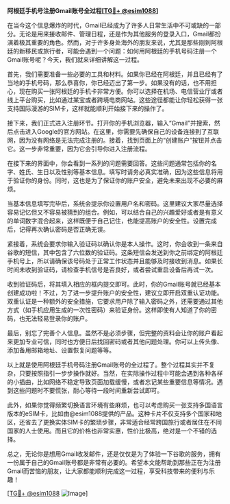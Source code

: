 **阿根廷手机号注册Gmail账号全过程[[TG💪+ @esim1088](https://t.me/s/esim1088)]**

在当今这个信息爆炸的时代，Gmail已经成为了许多人日常生活中不可或缺的一部分。无论是用来接收邮件、管理日程，还是作为其他服务的登录入口，Gmail都扮演着极其重要的角色。然而，对于许多身处海外的朋友来说，尤其是那些刚到阿根廷的新移民或旅行者，可能会遇到一个问题：如何用阿根廷的手机号码注册一个Gmail账号呢？今天，我们就来详细讲解这一过程。

首先，我们需要准备一些必要的工具和材料。如果你已经在阿根廷，并且已经有了当地的手机号码，那么恭喜你，你已经迈出了第一步。如果没有的话，也不用担心，现在购买一张阿根廷的手机卡非常方便。你可以选择在机场、电信营业厅或者线上平台购买，比如通过某宝或者跨境电商网站。这些途径都能让你轻松获得一张支持国际漫游的SIM卡，这样就能顺利开始接下来的操作了。

接下来，我们正式进入注册环节。打开你的手机浏览器，输入“Gmail”并搜索，然后点击进入Google的官方网站。在这里，你需要先确保自己的设备连接到了互联网，因为没有网络是无法完成注册的。接着，找到页面上的“创建账户”按钮并点击它。这一步非常重要，因为它会引导你进入注册流程。

在接下来的界面中，你会看到一系列的问题需要回答。这些问题通常包括你的名字、姓氏、生日以及性别等基本信息。填写时请务必真实准确，因为这些信息将用于验证你的身份。同时，这也是为了保证你的账户安全，避免未来出现不必要的麻烦。

当基本信息填写完毕后，系统会提示你设置用户名和密码。这里建议大家尽量选择容易记忆但又不容易被猜到的组合。例如，可以结合自己的兴趣爱好或者是有意义的单词数字混合起来，这样既便于自己记住，也能提高账户的安全性。设置完成后，记得再次确认密码是否正确无误。

紧接着，系统会要求你输入验证码以确认你是本人操作。这时，你会收到一条来自谷歌的短信，其中包含了六位数的验证码。这条短信会发送到你之前绑定的阿根廷手机号上，所以请确保该号码处于正常工作状态并且能够及时接收到消息。如果长时间未收到验证码，请检查手机信号是否良好，或者尝试重启设备后再试一次。

收到验证码后，将其填入相应的框内提交即可。此时，你的Gmail账号就已经基本创建成功啦！不过，为了进一步提升账户的安全性，建议立即开启双重认证功能。双重认证是一种额外的安全措施，它要求用户除了输入密码之外，还需要通过其他方式（如手机应用生成的一次性密码）来验证身份。这样即使有人知道了你的密码，也无法轻易登录你的账户。

最后，别忘了完善个人信息。虽然不是必须步骤，但完整的资料会让你的账户看起来更加专业可信，同时也方便日后找回密码或者其他问题处理。你可以上传头像、添加备用邮箱地址、设置恢复问题等等。

以上就是使用阿根廷手机号码注册Gmail账号的全过程了。整个过程其实并不复杂，只要按照指引一步步操作就好。当然，在实际操作过程中可能会遇到各种各样的小插曲，比如网络不稳定导致页面加载缓慢，或者忘记某些重要信息等情况。遇到这些问题时不要慌张，耐心等待一段时间重新尝试即可。

此外，如果你觉得频繁切换语言环境有些麻烦，也可以考虑购买一张支持多国语言版本的eSIM卡，比如由@esim1088提供的产品。这种卡片不仅支持多个国家和地区，还省去了更换实体SIM卡的繁琐步骤，非常适合经常跨国旅行或者居住在不同国家的人士使用。而且它的价格也非常实惠，性价比极高，绝对是一个不错的选择。

总之，无论你是想用Gmail收发邮件，还是仅仅是为了体验一下谷歌的服务，拥有一份属于自己的Gmail账号都是非常有必要的。希望本文能帮助到那些正在为注册Gmail而苦恼的朋友，让大家都能顺利完成这一过程，享受科技带来的便利与乐趣！

[[TG💪+ @esim1088](https://t.me/s/esim1088) ![Image](https://i.postimg.cc/4NQfJmqS/Snipaste-2025-05-13-00-14-12.png)]
